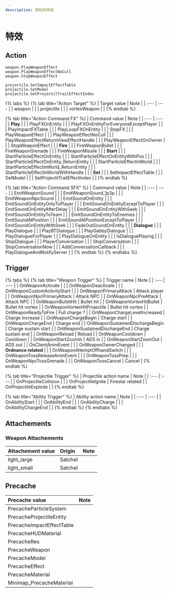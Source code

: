 ```yaml
---
description: 用到的特效
---
```


# 特效

## Action

```text
weapon.PlayWeaponEffect
weapon.PlayWeaponEffectNoCull
weapon.StopWeaponEffect
```

```text
projectile.SetImpactEffectTable
projectile.SetModel
projectile.SetProjectilTrailEffectIndex
```

{% tabs %}
{% tab title="Action Target" %}
| Target value | Note |
| :--- | :--- |
| weapon |  |
| projectile |  |
| vortexWeapon |  |
{% endtab %}

{% tab title="Action Command FX" %}
| Command value | Note |
| :--- | :--- |
| **Play** |  |
| PlayFXOnEntity |  |
| PlayFXOnEntityForEveryoneExceptPlayer |  |
| PlayImpactFXTable |  |
| PlayLoopFXOnEntity |  |
| StopFX |  |
| PlayWeaponEffect |  |
| PlayWeaponEffectNoCull |  |
| PlayWeaponEffectReturnViewEffectHandle |  |
| PlayWeaponEffectOnOwner |  |
| StopWeaponEffect |  |
| **Fire** |  |
| FireWeaponBullet |  |
| FireWeaponGrenade |  |
| FireWeaponMissile |  |
| **Start** |  |
| StartParticleEffectOnEntity |  |
| StartParticleEffectOnEntityWithPos |  |
| StartParticleEffectOnEntity\_ReturnEntity |  |
| StartParticleEffectInWorld |  |
| StartParticleEffectInWorld\_ReturnEntity |  |
| StartParticleEffectInWorldWithHandle |  |
| **Set** |  |
| SetImpactEffectTable |  |
| SetModel |  |
| SetProjectilTrailEffectIndex |  |
{% endtab %}

{% tab title="Action Command SFX" %}
| Command value | Note |
| :--- | :--- |
| EmitWeaponSound |  |
| EmitWeaponSound\_1p3p |  |
| EmitWeaponNpcSound |  |
| EmitSoundOnEntity |  |
| EmitSoundOnEntityOnlyToPlayer |  |
| EmitSoundOnEntityExceptToPlayer |  |
| EmitSoundOnEntityAfterDelay |  |
| EmitSoundOnEntityWithSeek |  |
| EmitSoundOnEntityToTeam |  |
| EmitSoundOnEntityToEnemies |  |
| EmitSoundAtPosition |  |
| EmitSoundAtPositionExceptToPlayer |  |
| EmitSoundOnEntityWithSeek |  |
| FadeOutSoundOnEntity |  |
| **Dialogue** |  |
| PlayDialogue |  |
| PlayBTDialogue |  |
| PlayGabbyDialogue |  |
| PlayDialogueForPlayer |  |
| PlayDialogueOnEntity |  |
| IsDialoguePlaying |  |
| StopDialogue |  |
| PlayerConversation |  |
| StopConversation |  |
| StopConversationNow |  |
| AddConversationCallback |  |
| PlayDialogueAndNotifyServer |  |
{% endtab %}
{% endtabs %}

## Trigger

{% tabs %}
{% tab title="Weapon Trigger" %}
| Trigger name | Note |
| :--- | :--- |
| OnWeaponActivate |  |
| OnWeaponDeactivate |  |
| OnWeaponCustomActivityStart |  |
| OnWeaponPrimaryAttack | Attack player |
| OnWeaponNpcPrimaryAttack | Attack NPC |
| OnWeaponNpcPreAttack | Attack NPC |
| OnWeaponBulletHit | Bullet hit |
| OnWeaponVortexHitBullet | Bullet hit vortex |
| OnWeaponVortexHitProjectile | Bullet hit vortex |
| OnWeaponReadyToFire | Full charge ? |
| OnWeaponChargeLevelIncreased | Charge increase |
| OnWeaponChargeBegin | Charge start |
| OnWeaponChargeEnd | Charge end |
| OnWeaponSustainedDischargeBegin | Charge sustain start |
| OnWeaponSustainedDischargeEnd | Charge sustain end |
| OnWeaponReload | Reload |
| OnWeaponCooldown | Cooldown |
| OnWeaponStartZoomIn | ADS in |
| OnWeaponStartZoomOut | ADS out |
| OnClientAnimEvent |  |
| OnWeaponOwnerChanged |  |
| **Ordnance related** |  |
| OnWeaponAttemptOffhandSwitch |  |
| OnWeaponTossReleaseAnimEvent |  |
| OnWeaponTossPrep |  |
| OnWeaponNpcTossGrenade |  |
| OnWeaponTossCancel | Cancel |
{% endtab %}

{% tab title="Projectile Trigger" %}
| Projectile action name | Note |
| :--- | :--- |
| OnProjectileCollision |  |
| OnProjectileIgnite | Firestar related |
| OnProjectileExplode |  |
{% endtab %}

{% tab title="Ability Trigger" %}
| Ability action name | Note |
| :--- | :--- |
| OnAbilityStart |  |
| OnAbilityEnd |  |
| OnAbilityCharge |  |
| OnAbilityChargeEnd |  |
{% endtab %}
{% endtabs %}

## Attachements

### Weapon Attachements

| Attachement value | Origin | Note |
| :--- | :--- | :--- |
| light\_large | Satchel |  |
| light\_small | Satchel |  |

## Precache

| Precache value | Note |
| :--- | :--- |
| PrecacheParticleSystem |  |
| PrecacheProjectileEntity |  |
| PrecacheImpactEffectTable |  |
| PrecacheHUDMaterial |  |
| PrecacheRes |  |
| PrecacheWeapon |  |
| PrecacheModel |  |
| PrecacheEffect |  |
| PrecacheMaterial |  |
| Minimap\_PrecacheMaterial |  |

